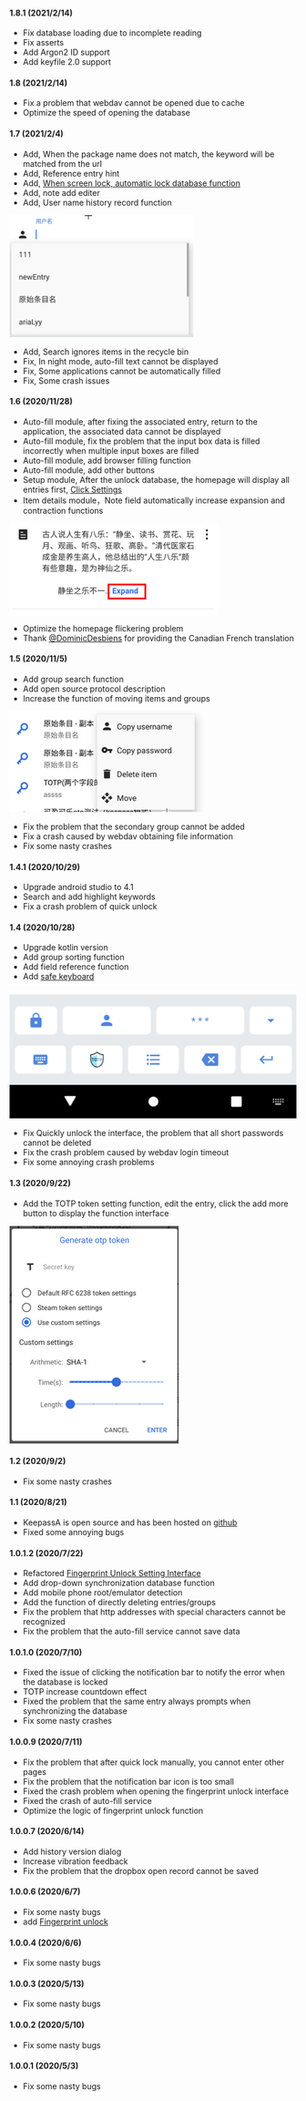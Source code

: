 #### 1.8.1 (2021/2/14)
- Fix database loading due to incomplete reading
- Fix asserts
- Add Argon2 ID support
- Add keyfile 2.0 support

#### 1.8 (2021/2/14)
- Fix a problem that webdav cannot be opened due to cache
- Optimize the speed of opening the database

#### 1.7 (2021/2/4)
- Add, When the package name does not match, the keyword will be matched from the url
- Add, Reference entry hint
- Add, [When screen lock, automatic lock database function](route://keepassA.com/kpa?activity=SettingActivity&type=app)
- Add, note add editer
- Add, User name history record function

![user_drop_down_list](https://raw.githubusercontent.com/AriaLyy/KeepassA/master/img/userDropdownList.png)
- Add, Search ignores items in the recycle bin
- Fix, In night mode, auto-fill text cannot be displayed
- Fix, Some applications cannot be automatically filled
- Fix, Some crash issues

#### 1.6 (2020/11/28)
- Auto-fill module, after fixing the associated entry, return to the application, the associated data cannot be displayed
- Auto-fill module, fix the problem that the input box data is filled incorrectly when multiple input boxes are filled
- Auto-fill module, add browser filling function
- Auto-fill module, add other buttons
- Setup module, After the unlock database, the homepage will display all entries first, [Click Settings](route://keepassA.com/kpa?activity=SettingActivity&type=db)
- Item details module，Note field automatically increase expansion and contraction functions

![ime](https://raw.githubusercontent.com/AriaLyy/KeepassA/master/img/noteExpand.png)
- Optimize the homepage flickering problem
- Thank [@DominicDesbiens](https://github.com/DominicDesbiens) for providing the Canadian French translation

#### 1.5 (2020/11/5)
- Add group search function
- Add open source protocol description
- Increase the function of moving items and groups

![ime](https://raw.githubusercontent.com/AriaLyy/KeepassA/master/img/move_data.png)
- Fix the problem that the secondary group cannot be added
- Fix a crash caused by webdav obtaining file information
- Fix some nasty crashes

#### 1.4.1 (2020/10/29)
- Upgrade android studio to 4.1
- Search and add highlight keywords
- Fix a crash problem of quick unlock

#### 1.4 (2020/10/28)
- Upgrade kotlin version
- Add group sorting function
- Add field reference function
- Add [safe keyboard](route://keepassA.com/kpa?activity=ime)

![ime](https://raw.githubusercontent.com/AriaLyy/KeepassA/master/img/ime.png)
- Fix Quickly unlock the interface, the problem that all short passwords cannot be deleted
- Fix the crash problem caused by webdav login timeout
- Fix some annoying crash problems

#### 1.3 (2020/9/22)
- Add the TOTP token setting function, edit the entry, click the add more button to display the function interface

![otp_setting](https://raw.githubusercontent.com/AriaLyy/KeepassA/master/img/otpsetting.png)

#### 1.2 (2020/9/2)
- Fix some nasty crashes

#### 1.1 (2020/8/21)
- KeepassA is open source and has been hosted on [github](https://github.com/AriaLyy/KeepassA)
- Fixed some annoying bugs

#### 1.0.1.2 (2020/7/22)
- Refactored [Fingerprint Unlock Setting Interface](route://keepassA.com/kpa?activity=FingerprintActivity)
- Add drop-down synchronization database function
- Add mobile phone root/emulator detection
- Add the function of directly deleting entries/groups
- Fix the problem that http addresses with special characters cannot be recognized
- Fix the problem that the auto-fill service cannot save data

#### 1.0.1.0 (2020/7/10)
- Fixed the issue of clicking the notification bar to notify the error when the database is locked
- TOTP increase countdown effect
- Fixed the problem that the same entry always prompts when synchronizing the database
- Fix some nasty crashes

#### 1.0.0.9 (2020/7/11)
- Fix the problem that after quick lock manually, you cannot enter other pages
- Fix the problem that the notification bar icon is too small
- Fixed the crash problem when opening the fingerprint unlock interface
- Fixed the crash of auto-fill service
- Optimize the logic of fingerprint unlock function

#### 1.0.0.7 (2020/6/14)
- Add history version dialog
- Increase vibration feedback
- Fix the problem that the dropbox open record cannot be saved

#### 1.0.0.6 (2020/6/7)
- Fix some nasty bugs
- add [Fingerprint unlock](route://keepassA.com/kpa?activity=FingerprintActivity)

#### 1.0.0.4 (2020/6/6)
- Fix some nasty bugs

#### 1.0.0.3 (2020/5/13)
- Fix some nasty bugs

#### 1.0.0.2 (2020/5/10)
- Fix some nasty bugs

#### 1.0.0.1 (2020/5/3)
- Fix some nasty bugs
